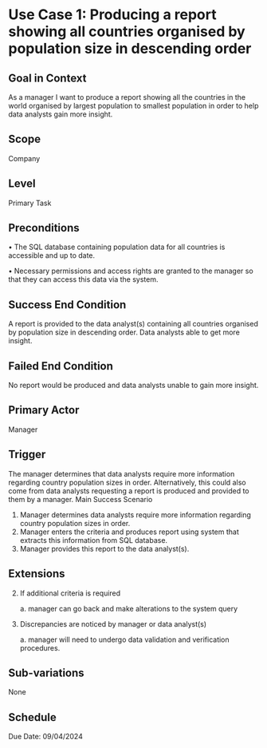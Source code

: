 # Use Case 1: Producing a report showing all countries organised by population size in descending order

## Goal in Context

As a manager I want to produce a report showing all the countries in the world organised by largest population to smallest population in order to help data analysts gain more insight.

## Scope

Company

## Level

Primary Task

## Preconditions
 
  •	The SQL database containing population data for all countries is accessible and up to date. 
 
  •	Necessary permissions and access rights are granted to the manager so that they can access this data via the system. 

## Success End Condition

A report is provided to the data analyst(s) containing all countries organised by population size in descending order. Data analysts able to get more insight. 

## Failed End Condition

No report would be produced and data analysts unable to gain more insight.

## Primary Actor

Manager

## Trigger

The manager determines that data analysts require more information regarding country population sizes in order. Alternatively, this could also come from data analysts requesting a report is produced and provided to them by a manager. 
Main Success Scenario
1.	Manager determines data analysts require more information regarding country population sizes in order.
2.	Manager enters the criteria and produces report using system that extracts this information from SQL database.
3.	Manager provides this report to the data analyst(s).
 
## Extensions

 2. If additional criteria is required 
		
    a. manager can go back and make alterations to the system query
	
 3. Discrepancies are noticed by manager or data analyst(s)

    a. manager will need to undergo data validation and verification procedures. 	

## Sub-variations

None

## Schedule

Due Date: 09/04/2024
